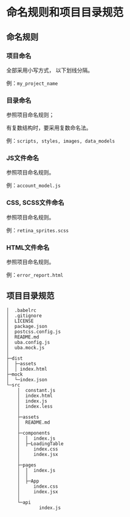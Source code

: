 
# 命名规则和项目目录规范

## 命名规则
### 项目命名

全部采用小写方式， 以下划线分隔。

例：`my_project_name`

### 目录命名

参照项目命名规则；

有复数结构时，要采用复数命名法。

例：`scripts, styles, images, data_models`
### JS文件命名

参照项目命名规则。

例：`account_model.js`
### CSS, SCSS文件命名

参照项目命名规则。

例：`retina_sprites.scss`
### HTML文件命名

参照项目命名规则。

例：`error_report.html`

## 项目目录规范

```
│  .babelrc
│  .gitignore
│  LICENSE
│  package.json
│  postcss.config.js
│  README.md
│  uba.config.js
│  uba.mock.js
│
├─dist
│  ├─assets
│  │ index.html
├─mock
│  └─index.json
└─src
    │  constant.js
    │  index.html
    │  index.js
    │  index.less
    │
    ├─assets
    │  README.md
    │
    ├─components
    │  │  index.js
    │  ├─LoadingTable
    │     index.css
    │     index.jsx
    │
    ├─pages
    │  │  index.js
    │  │
    │  ├─App
    │     index.css
    │     index.jsx
    │  
    └─api
            index.js
```
